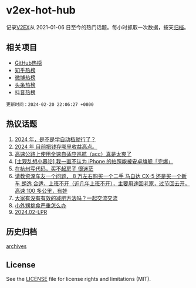# v2ex-hot-hub

 记录[V2EX](https://www.v2ex.com/)从 2021-01-06 日至今的热门话题。每小时抓取一次数据，按天[归档](archives)。
 
 ## 相关项目

- [GitHub热榜](https://github.com/lonnyzhang423/github-hot-hub)
- [知乎热榜](https://github.com/lonnyzhang423/zhihu-hot-hub)
- [微博热榜](https://github.com/lonnyzhang423/weibo-hot-hub)
- [头条热榜](https://github.com/lonnyzhang423/toutiao-hot-hub)
- [抖音热榜](https://github.com/lonnyzhang423/douyin-hot-hub)


 `更新时间：2024-02-20 22:06:27 +0800`

## 热议话题

1. [2024 年，是不是学自动档就行了？](https://www.v2ex.com/t/1016734)
1. [2024 年 目前把钱存哪里收益高点。](https://www.v2ex.com/t/1016722)
1. [高速公路上使用全速自适应巡航（acc）真是太爽了](https://www.v2ex.com/t/1016739)
1. [[主观乱想小暴论] 我一直不认为 iPhone 的拍照能被安卓旗舰「完爆」](https://www.v2ex.com/t/1016755)
1. [在杭州写代码，买不起房子 很迷茫](https://www.v2ex.com/t/1016753)
1. [请教资深车友一个问题， 8 万左右购买一个二手 马自达 CX-5 还是买一个新车 朗逸 合适，上班不开（近几年上班不开），主要用途回老家，过节回去开，高速 100 多公里，有娃](https://www.v2ex.com/t/1016793)
1. [大家有没有有效的减肥方法吗？一起交流交流](https://www.v2ex.com/t/1016797)
1. [小外甥挑食严重怎么办](https://www.v2ex.com/t/1016704)
1. [2024.02-LPR](https://www.v2ex.com/t/1016726)

## 历史归档

[archives](archives)

## License

See the [LICENSE](LICENSE) file for license rights and limitations (MIT).
